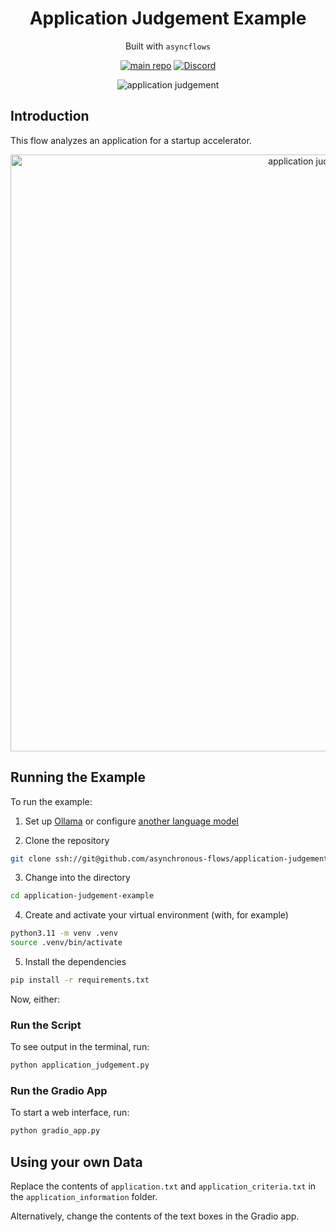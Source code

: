 <div align="center">
<h1>
Application Judgement Example
</h1>

Built with `asyncflows`

[![main repo](https://img.shields.io/badge/main_repo-1f425f)](https://github.com/asynchronous-flows/asyncflows)
[![Discord](https://img.shields.io/badge/discord-7289da)](https://discord.gg/AGZ6GrcJCh)

![application judgement](https://github.com/asynchronous-flows/application-judgement-example/assets/24586651/304c4b15-b385-4ae5-bce5-16c95e1a680c)

</div>

## Introduction

This flow analyzes an application for a startup accelerator. 

<div align="center">
<img width="955" alt="application judgement" src="https://github.com/asynchronous-flows/application-judgement-example/assets/24586651/6c5b215d-b02f-4ce1-b904-f2088ec7173d">
</div>

## Running the Example

To run the example:

1. Set up [Ollama](https://github.com/asynchronous-flows/asyncflows#setting-up-ollama-for-local-inference) or configure [another language model](https://github.com/asynchronous-flows/asyncflows#using-any-language-model)  

2. Clone the repository

```bash
git clone ssh://git@github.com/asynchronous-flows/application-judgement-example
```

3. Change into the directory

```bash
cd application-judgement-example
```

4. Create and activate your virtual environment (with, for example)

```bash
python3.11 -m venv .venv
source .venv/bin/activate
```

5. Install the dependencies

```bash
pip install -r requirements.txt
```

Now, either:

### Run the Script

To see output in the terminal, run:

```bash
python application_judgement.py
```

### Run the Gradio App

To start a web interface, run:

```bash
python gradio_app.py
```

## Using your own Data

Replace the contents of `application.txt` and `application_criteria.txt` in the `application_information` folder.

Alternatively, change the contents of the text boxes in the Gradio app.
